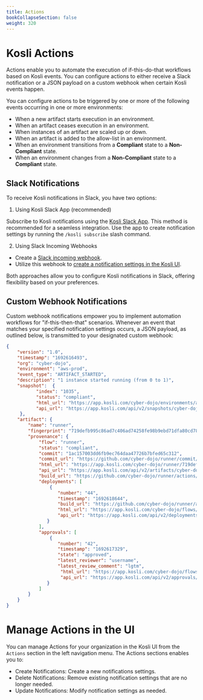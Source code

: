 ```yaml
---
title: Actions
bookCollapseSection: false
weight: 320
---
```


# Kosli Actions

Actions enable you to automate the execution of if-this-do-that workflows based on Kosli events. You can configure actions to either receive a Slack notification or a JSON payload on a custom webhook when certain Kosli events happen.   

You can configure actions to be triggered by one or more of the following events occurring in one or more environments:

- When a new artifact starts execution in an environment.
- When an artifact ceases execution in an environment.
- When instances of an artifact are scaled up or down.
- When an artifact is added to the allow-list in an environment.
- When an environment transitions from a **Compliant** state to a **Non-Compliant** state.
- When an environment changes from a **Non-Compliant** state to a **Compliant** state.


## Slack Notifications

To receive Kosli notifications in Slack, you have two options:

1) Using Kosli Slack App (recommended)

Subscribe to Kosli notifications using the [Kosli Slack App](/integrations/slack/). This method is recommended for a seamless integration.
Use the app to create notification settings by running the `/kosli subscribe` slash command.

2) Using Slack Incoming Webhooks

- Create a [Slack incoming webhook](https://api.slack.com/messaging/webhooks#create_a_webhook).
- Utilize this webhook to [create a notification settings in the Kosli UI](/integrations/actions/#manage-actions-in-the-ui).
  
Both approaches allow you to configure Kosli notifications in Slack, offering flexibility based on your preferences.

## Custom Webhook Notifications

Custom webhook notifications empower you to implement automation workflows for "if-this-then-that" scenarios. Whenever an event that matches your specified notification settings occurs, a JSON payload, as outlined below, is transmitted to your designated custom webhook:

```json
{
    "version": "1.0",
    "timestamp": "1692616493",
    "org": "cyber-dojo",
    "environment": "aws-prod",
    "event_type": "ARTIFACT_STARTED",
    "description": "1 instance started running (from 0 to 1)",
    "snapshot":  {
           "index": "1035",
           "status": "compliant",
           "html_url": "https://app.kosli.com/cyber-dojo/environments/aws-prod/snapshots/1035",
           "api_url": "https://app.kosli.com/api/v2/snapshots/cyber-dojo/aws-prod/1035"
     },
    "artifact": {
        "name": "runner",
        "fingerprint": "719defb995c86ad7c406ad74258fe98b9ebd71dfa80cd786870c967cb6c1f08d",
        "provenance": {
            "flow": "runner",
            "status": "compliant",
            "commit": "1ac157003dd6fb9ec764daa47726b7bfed65c312",
            "commit_url": "https://github.com/cyber-dojo/runner/commit/1ac157003dd6fb9ec764daa47726b7bfed65c312",
            "html_url": "https://app.kosli.com/cyber-dojo/runner/719defb995c86ad7c406ad74258fe98b9ebd71dfa80cd786870c967cb6c1f08d",
            "api_url": "https://app.kosli.com/api/v2/artifacts/cyber-dojo/runner/fingerprint/719defb995c86ad7c406ad74258fe98b9ebd71dfa80cd786870c967cb6c1f08d",
            "build_url": "https://github.com/cyber-dojo/runner/actions/runs/5891969166",
            "deployments": [ 
                {
                   "number": "44",
                   "timestamp": "1692618644",
                   "build_url": "https://github.com/cyber-dojo/runner/actions/runs/5891969166",
                   "html_url": "https://app.kosli.com/cyber-dojo/flows/runner/deployments/44",
                   "api_url": "https://app.kosli.com/api/v2/deployments/cyber-dojo/runner/44"
               }
            ],
            "approvals": [
                {
                   "number": "42",
                   "timestamp": "1692617329",
                   "state": "approved",
                   "latest_reviewer": "username",
                   "latest_review_comment": "lgtm",
                    "html_url": "https://app.kosli.com/cyber-dojo/flows/runner/approvals/42",
                    "api_url": "https://app.kosli.com/api/v2/approvals/cyber-dojo/runner/42"
               }
            ]
        }
    }
}
```

# Manage Actions in the UI

You can manage Actions for your organization in the Kosli UI from the `Actions` section in the left navigation menu. The Actions sections enables you to:
- Create Notifications: Create a new notifications settings.
- Delete Notifications: Remove existing notification settings that are no longer needed.
- Update Notifications: Modify notification settings as needed.


